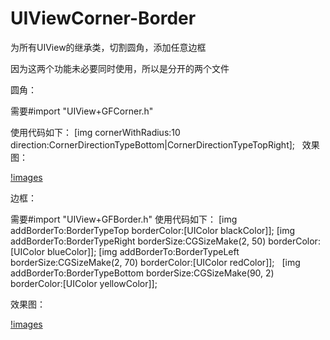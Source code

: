 # UIViewCorner-Border
为所有UIView的继承类，切割圆角，添加任意边框

因为这两个功能未必要同时使用，所以是分开的两个文件

圆角：

需要#import "UIView+GFCorner.h"

使用代码如下：
        [img cornerWithRadius:10 direction:CornerDirectionTypeBottom|CornerDirectionTypeTopRight];
  
效果图：

[!images](http://ooy23086i.bkt.clouddn.com/cornerPicture@2x.png)

边框：

需要#import "UIView+GFBorder.h"
使用代码如下：
    [img addBorderTo:BorderTypeTop borderColor:[UIColor blackColor]];
    [img addBorderTo:BorderTypeRight borderSize:CGSizeMake(2, 50) borderColor:[UIColor blueColor]];
    [img addBorderTo:BorderTypeLeft borderSize:CGSizeMake(2, 70) borderColor:[UIColor redColor]];
    [img addBorderTo:BorderTypeBottom borderSize:CGSizeMake(90, 2) borderColor:[UIColor yellowColor]];
 
效果图：

[!images](http://ooy23086i.bkt.clouddn.com/cornerPicture@2x.png)
